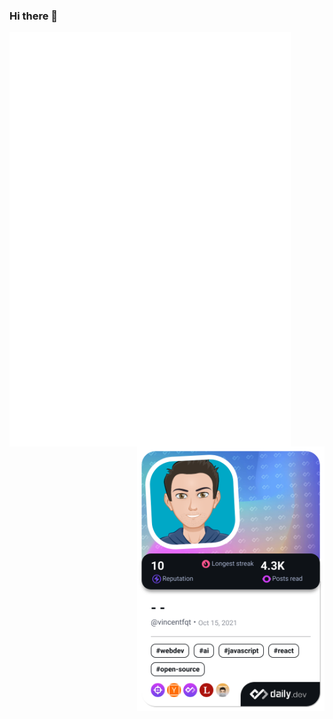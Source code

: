 ### Hi there 👋

<!--
**vincentfqt/vincentfqt** is a ✨ _special_ ✨ repository because its `README.md` (this file) appears on your GitHub profile.

Here are some ideas to get you started:

- 🔭 I’m currently working on ...
- 🌱 I’m currently learning ...
- 👯 I’m looking to collaborate on ...
- 🤔 I’m looking for help with ...
- 💬 Ask me about ...
- 📫 How to reach me: ...
- 😄 Pronouns: ...
- ⚡ Fun fact: ...
-->

<!-- ![Metrics](https://github.com/vincentfqt/vincentfqt/blob/master/github-metrics.svg) -->

<!-- Github Metrics -->
<img align="left" src="https://github.com/vincentfqt/vincentfqt/blob/master/github-metrics.svg" width="450" alt="Vincent FqT's Dev Card"/>
<!-- Dev Card on DailyDev -->
<a href="https://app.daily.dev/vincentfqt" target="_blank"><img align="right" src="./devcard.png" width="300" alt="Vincent FqT's Dev Card"/></a>
